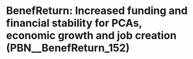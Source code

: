 # BenefReturn: __Increased funding and financial stability for PCAs, economic growth and job creation__ (PBN__BenefReturn_152)

